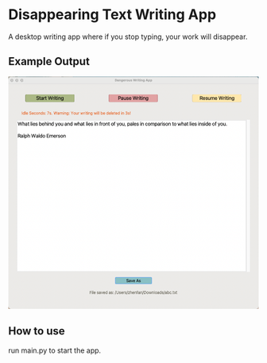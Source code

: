# Disappearing Text Writing App

A desktop writing app where if you stop typing, your work will disappear.

## Example Output

![alt text](https://github.com/zhenfan19911991/day90disappeartextwriting/blob/main/demo_writing_app.png?raw=true)

## How to use

run main.py to start the app.



